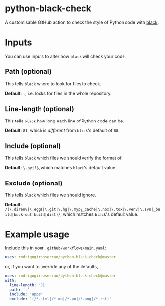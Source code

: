 # python-black-check
A customisable GitHub action to check the style of Python code with [black](https://github.com/psf/black).

# Inputs
You can use inputs to alter how `black` will check your code.

## Path (optional)
This tells `black` where to look for files to check.

**Default**: `.`, i.e. looks for files in the whole repository.

## Line-length (optional)
This tells `black` how long each line of Python code can be.

**Default**: `81`, which is _different_ from `black`'s default of `88`.

## Include (optional)
This tells `black` which files we should verify the format of.

**Default**: `\.pyi?$`, which matches `black`'s default value.

## Exclude (optional)
This tells `black` which files we should ignore.

**Default**: `/(\.direnv|\.eggs|\.git|\.hg|\.mypy_cache|\.nox|\.tox|\.venv|\.svn|_build|buck-out|build|dist)/`, which matches `black`'s default value.

# Example usage
Include this in your `.github/workflows/main.yaml`:

```yaml
uses: rodrigogiraoserrao/python-black-check@master
```
or, if you want to override any of the defaults,

```yaml
uses: rodrigogiraoserrao/python-black-check@master
with:
  line-length: '81'
  path: '.'
  include: 'apps'
  exclude: '(/*.html|/*.mo|/*.po|/*.png|/*.rst)'
```
